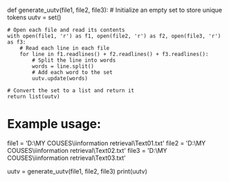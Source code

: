 def generate_uutv(file1, file2, file3):
    # Initialize an empty set to store unique tokens
    uutv = set()

    # Open each file and read its contents
    with open(file1, 'r') as f1, open(file2, 'r') as f2, open(file3, 'r') as f3:
        # Read each line in each file
        for line in f1.readlines() + f2.readlines() + f3.readlines():
            # Split the line into words
            words = line.split()
            # Add each word to the set
            uutv.update(words)

    # Convert the set to a list and return it
    return list(uutv)

# Example usage:
file1 = 'D:\MY COUSES\iinformation retrieval\Text01.txt'
file2 = 'D:\MY COUSES\iinformation retrieval\Text02.txt'
file3 = 'D:\MY COUSES\iinformation retrieval\Text03.txt'

uutv = generate_uutv(file1, file2, file3)
print(uutv)
